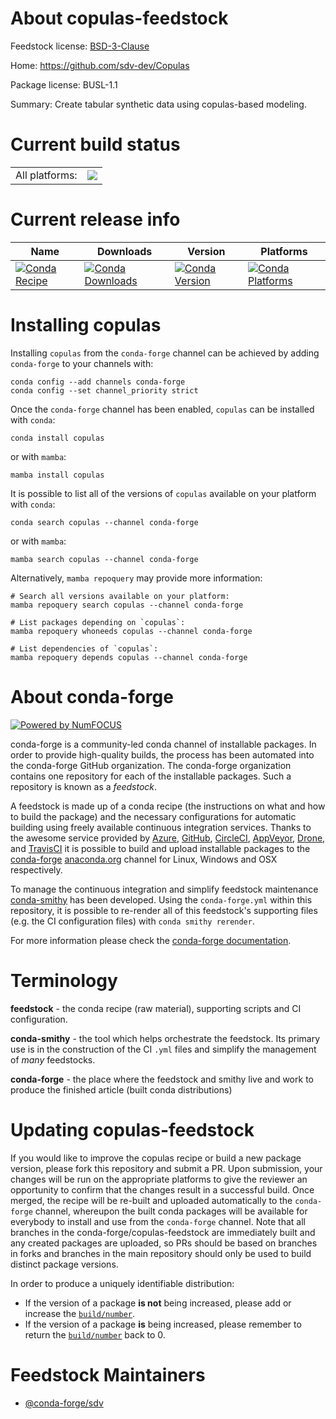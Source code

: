 About copulas-feedstock
=======================

Feedstock license: [BSD-3-Clause](https://github.com/conda-forge/copulas-feedstock/blob/main/LICENSE.txt)

Home: https://github.com/sdv-dev/Copulas

Package license: BUSL-1.1

Summary: Create tabular synthetic data using copulas-based modeling.

Current build status
====================


<table><tr><td>All platforms:</td>
    <td>
      <a href="https://dev.azure.com/conda-forge/feedstock-builds/_build/latest?definitionId=14525&branchName=main">
        <img src="https://dev.azure.com/conda-forge/feedstock-builds/_apis/build/status/copulas-feedstock?branchName=main">
      </a>
    </td>
  </tr>
</table>

Current release info
====================

| Name | Downloads | Version | Platforms |
| --- | --- | --- | --- |
| [![Conda Recipe](https://img.shields.io/badge/recipe-copulas-green.svg)](https://anaconda.org/conda-forge/copulas) | [![Conda Downloads](https://img.shields.io/conda/dn/conda-forge/copulas.svg)](https://anaconda.org/conda-forge/copulas) | [![Conda Version](https://img.shields.io/conda/vn/conda-forge/copulas.svg)](https://anaconda.org/conda-forge/copulas) | [![Conda Platforms](https://img.shields.io/conda/pn/conda-forge/copulas.svg)](https://anaconda.org/conda-forge/copulas) |

Installing copulas
==================

Installing `copulas` from the `conda-forge` channel can be achieved by adding `conda-forge` to your channels with:

```
conda config --add channels conda-forge
conda config --set channel_priority strict
```

Once the `conda-forge` channel has been enabled, `copulas` can be installed with `conda`:

```
conda install copulas
```

or with `mamba`:

```
mamba install copulas
```

It is possible to list all of the versions of `copulas` available on your platform with `conda`:

```
conda search copulas --channel conda-forge
```

or with `mamba`:

```
mamba search copulas --channel conda-forge
```

Alternatively, `mamba repoquery` may provide more information:

```
# Search all versions available on your platform:
mamba repoquery search copulas --channel conda-forge

# List packages depending on `copulas`:
mamba repoquery whoneeds copulas --channel conda-forge

# List dependencies of `copulas`:
mamba repoquery depends copulas --channel conda-forge
```


About conda-forge
=================

[![Powered by
NumFOCUS](https://img.shields.io/badge/powered%20by-NumFOCUS-orange.svg?style=flat&colorA=E1523D&colorB=007D8A)](https://numfocus.org)

conda-forge is a community-led conda channel of installable packages.
In order to provide high-quality builds, the process has been automated into the
conda-forge GitHub organization. The conda-forge organization contains one repository
for each of the installable packages. Such a repository is known as a *feedstock*.

A feedstock is made up of a conda recipe (the instructions on what and how to build
the package) and the necessary configurations for automatic building using freely
available continuous integration services. Thanks to the awesome service provided by
[Azure](https://azure.microsoft.com/en-us/services/devops/), [GitHub](https://github.com/),
[CircleCI](https://circleci.com/), [AppVeyor](https://www.appveyor.com/),
[Drone](https://cloud.drone.io/welcome), and [TravisCI](https://travis-ci.com/)
it is possible to build and upload installable packages to the
[conda-forge](https://anaconda.org/conda-forge) [anaconda.org](https://anaconda.org/)
channel for Linux, Windows and OSX respectively.

To manage the continuous integration and simplify feedstock maintenance
[conda-smithy](https://github.com/conda-forge/conda-smithy) has been developed.
Using the ``conda-forge.yml`` within this repository, it is possible to re-render all of
this feedstock's supporting files (e.g. the CI configuration files) with ``conda smithy rerender``.

For more information please check the [conda-forge documentation](https://conda-forge.org/docs/).

Terminology
===========

**feedstock** - the conda recipe (raw material), supporting scripts and CI configuration.

**conda-smithy** - the tool which helps orchestrate the feedstock.
                   Its primary use is in the construction of the CI ``.yml`` files
                   and simplify the management of *many* feedstocks.

**conda-forge** - the place where the feedstock and smithy live and work to
                  produce the finished article (built conda distributions)


Updating copulas-feedstock
==========================

If you would like to improve the copulas recipe or build a new
package version, please fork this repository and submit a PR. Upon submission,
your changes will be run on the appropriate platforms to give the reviewer an
opportunity to confirm that the changes result in a successful build. Once
merged, the recipe will be re-built and uploaded automatically to the
`conda-forge` channel, whereupon the built conda packages will be available for
everybody to install and use from the `conda-forge` channel.
Note that all branches in the conda-forge/copulas-feedstock are
immediately built and any created packages are uploaded, so PRs should be based
on branches in forks and branches in the main repository should only be used to
build distinct package versions.

In order to produce a uniquely identifiable distribution:
 * If the version of a package **is not** being increased, please add or increase
   the [``build/number``](https://docs.conda.io/projects/conda-build/en/latest/resources/define-metadata.html#build-number-and-string).
 * If the version of a package **is** being increased, please remember to return
   the [``build/number``](https://docs.conda.io/projects/conda-build/en/latest/resources/define-metadata.html#build-number-and-string)
   back to 0.

Feedstock Maintainers
=====================

* [@conda-forge/sdv](https://github.com/orgs/conda-forge/teams/sdv/)

